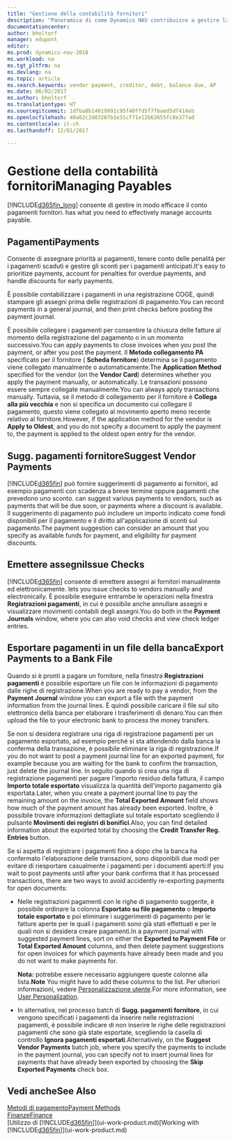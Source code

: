 ```yaml
---
title: "Gestione della contabilità fornitori"
description: "Panoramica di come Dynamics NAV contribuisce a gestire la contabilità fornitori, inclusi i pagamenti fornitore, i creditori, i debiti e saldi scaduti."
documentationcenter: 
author: bholtorf
manager: edupont
editor: 
ms.prod: dynamics-nav-2018
ms.workload: na
ms.tgt_pltfrm: na
ms.devlang: na
ms.topic: article
ms.search.keywords: vendor payment, creditor, debt, balance due, AP
ms.date: 06/02/2017
ms.author: bholtorf
ms.translationtype: HT
ms.sourcegitcommit: 1dfba8b14019991c95f40ffd5f7fbaed5df414eb
ms.openlocfilehash: 40a62c2d03287b1e31cf71e12b63655fc8e377ad
ms.contentlocale: it-ch
ms.lasthandoff: 12/01/2017

---
```

# <a name="managing-payables"></a><span data-ttu-id="7e85e-103">Gestione della contabilità fornitori</span><span class="sxs-lookup"><span data-stu-id="7e85e-103">Managing Payables</span></span>
[!INCLUDE[d365fin_long](includes/d365fin_long_md.md)]<span data-ttu-id="7e85e-104"> consente di gestire in modo efficace il conto pagamenti fornitori.</span><span class="sxs-lookup"><span data-stu-id="7e85e-104"> has what you need to effectively manage accounts payable.</span></span>  

## <a name="payments"></a><span data-ttu-id="7e85e-105">Pagamenti</span><span class="sxs-lookup"><span data-stu-id="7e85e-105">Payments</span></span>
<span data-ttu-id="7e85e-106">Consente di assegnare priorità ai pagamenti, tenere conto delle penalità per i pagamenti scaduti e gestire gli sconti per i pagamenti anticipati.</span><span class="sxs-lookup"><span data-stu-id="7e85e-106">It's easy to prioritize payments, account for penalties for overdue payments, and handle discounts for early payments.</span></span>

<span data-ttu-id="7e85e-107">È possibile contabilizzare i pagamenti in una registrazione COGE, quindi stampare gli assegni prima delle registrazioni di pagamento.</span><span class="sxs-lookup"><span data-stu-id="7e85e-107">You can record payments in a general journal, and then print checks before posting the payment journal.</span></span>

<span data-ttu-id="7e85e-108">È possibile collegare i pagamenti per consentire la chiusura delle fatture al momento della registrazione del pagamento o in un momento successivo.</span><span class="sxs-lookup"><span data-stu-id="7e85e-108">You can apply payments to close invoices when you post the payment, or after you post the payment.</span></span> <span data-ttu-id="7e85e-109">Il **Metodo collegamento PA** specificato per il fornitore ( **Scheda fornitore**) determina se il pagamento viene collegato manualmente o automaticamente.</span><span class="sxs-lookup"><span data-stu-id="7e85e-109">The **Application Method** specified for the vendor (on the **Vendor Card**) determines whether you apply the payment manually, or automatically.</span></span> <span data-ttu-id="7e85e-110">Le transazioni possono essere sempre collegate manualmente.</span><span class="sxs-lookup"><span data-stu-id="7e85e-110">You can always apply transactions manually.</span></span> <span data-ttu-id="7e85e-111">Tuttavia, se il metodo di collegamento per il fornitore è **Collega alla più vecchia** e non si specifica un documento cui collegare il pagamento, questo viene collegato al movimento aperto meno recente relativo al fornitore.</span><span class="sxs-lookup"><span data-stu-id="7e85e-111">However, if the application method for the vendor is **Apply to Oldest**, and you do not specify a document to apply the payment to, the payment is applied to the oldest open entry for the vendor.</span></span>

## <a name="suggest-vendor-payments"></a><span data-ttu-id="7e85e-112">Sugg. pagamenti fornitore</span><span class="sxs-lookup"><span data-stu-id="7e85e-112">Suggest Vendor Payments</span></span>
[!INCLUDE[d365fin](includes/d365fin_md.md)]<span data-ttu-id="7e85e-113"> può fornire suggerimenti di pagamento ai fornitori, ad esempio pagamenti con scadenza a breve termine oppure pagamenti che prevedono uno sconto.</span><span class="sxs-lookup"><span data-stu-id="7e85e-113"> can suggest various payments to vendors, such as payments that will be due soon, or payments where a discount is available.</span></span> <span data-ttu-id="7e85e-114">Il suggerimento di pagamento può includere un importo indicato come fondi disponibili per il pagamento e il diritto all'applicazione di sconti sul pagamento.</span><span class="sxs-lookup"><span data-stu-id="7e85e-114">The payment suggestion can consider an amount that you specify as available funds for payment, and eligibility for payment discounts.</span></span>

## <a name="issue-checks"></a><span data-ttu-id="7e85e-115">Emettere assegni</span><span class="sxs-lookup"><span data-stu-id="7e85e-115">Issue Checks</span></span>
[!INCLUDE[d365fin](includes/d365fin_md.md)]<span data-ttu-id="7e85e-116"> consente di emettere assegni ai fornitori manualmente ed elettronicamente.</span><span class="sxs-lookup"><span data-stu-id="7e85e-116"> lets you issue checks to vendors manually and electronically.</span></span> <span data-ttu-id="7e85e-117">È possibile eseguire entrambe le operazioni nella finestra **Registrazioni pagamenti**, in cui è possibile anche annullare assegni e visualizzare movimenti contabili degli assegni.</span><span class="sxs-lookup"><span data-stu-id="7e85e-117">You do both in the **Payment Journals** window, where you can also void checks and view check ledger entries.</span></span>

## <a name="export-payments-to-a-bank-file"></a><span data-ttu-id="7e85e-118">Esportare pagamenti in un file della banca</span><span class="sxs-lookup"><span data-stu-id="7e85e-118">Export Payments to a Bank File</span></span>
<span data-ttu-id="7e85e-119">Quando si è pronti a pagare un fornitore, nella finestra **Registrazioni pagamenti** è possibile esportare un file con le informazioni di pagamento dalle righe di registrazione.</span><span class="sxs-lookup"><span data-stu-id="7e85e-119">When you are ready to pay a vendor, from the **Payment Journal** window you can export a file with the payment information from the journal lines.</span></span> <span data-ttu-id="7e85e-120">È quindi possibile caricare il file sul sito elettronico della banca per elaborare i trasferimenti di denaro.</span><span class="sxs-lookup"><span data-stu-id="7e85e-120">You can then upload the file to your electronic bank to process the money transfers.</span></span>

<span data-ttu-id="7e85e-121">Se non si desidera registrare una riga di registrazione pagamenti per un pagamento esportato, ad esempio perché si sta attendendo dalla banca la conferma della transazione, è possibile eliminare la riga di registrazione.</span><span class="sxs-lookup"><span data-stu-id="7e85e-121">If you do not want to post a payment journal line for an exported payment, for example because you are waiting for the bank to confirm the transaction, just delete the journal line.</span></span> <span data-ttu-id="7e85e-122">In seguito quando si crea una riga di registrazione pagamenti per pagare l'importo residuo della fattura, il campo **Importo totale esportato** visualizza la quantità dell'importo pagamento già esportata.</span><span class="sxs-lookup"><span data-stu-id="7e85e-122">Later, when you create a payment journal line to pay the remaining amount on the invoice, the **Total Exported Amount** field shows how much of the payment amount has already been exported.</span></span> <span data-ttu-id="7e85e-123">Inoltre, è possibile trovare informazioni dettagliate sul totale esportato scegliendo il pulsante **Movimenti dei registri di bonifici**.</span><span class="sxs-lookup"><span data-stu-id="7e85e-123">Also, you can find detailed information about the exported total by choosing the **Credit Transfer Reg. Entries** button.</span></span>

<span data-ttu-id="7e85e-124">Se si aspetta di registrare i pagamenti fino a dopo che la banca ha confermato l'elaborazione delle transazioni, sono disponibili due modi per evitare di riesportare casualmente i pagamenti per i documenti aperti:</span><span class="sxs-lookup"><span data-stu-id="7e85e-124">If you wait to post payments until after your bank confirms that it has processed transactions, there are two ways to avoid accidently re-exporting payments for open documents:</span></span>  

* <span data-ttu-id="7e85e-125">Nelle registrazioni pagamenti con le righe di pagamento suggerite, è possibile ordinare la colonna **Esportato su file pagamento** o **Importo totale esportato** e poi eliminare i suggerimenti di pagamento per le fatture aperte per le quali i pagamenti sono già stati effettuati e per le quali non si desidera creare pagamenti.</span><span class="sxs-lookup"><span data-stu-id="7e85e-125">In a payment journal with suggested payment lines, sort on either the **Exported to Payment File** or **Total Exported Amount** columns, and then delete payment suggestions for open invoices for which payments have already been made and you do not want to make payments for.</span></span>

    <span data-ttu-id="7e85e-126">**Nota:** potrebbe essere necessario aggiungere queste colonne alla lista.</span><span class="sxs-lookup"><span data-stu-id="7e85e-126">**Note** You might have to add these columns to the list.</span></span> <span data-ttu-id="7e85e-127">Per ulteriori informazioni, vedere [Personalizzazione utente](ui-user-personalization.md).</span><span class="sxs-lookup"><span data-stu-id="7e85e-127">For more information, see [User Personalization](ui-user-personalization.md).</span></span>  
* <span data-ttu-id="7e85e-128">In alternativa, nel processo batch di **Sugg. pagamenti fornitore**, in cui vengono specificati i pagamenti da inserire nelle registrazioni pagamenti, è possibile indicare di non inserire le righe delle registrazioni pagamenti che sono già state esportate, scegliendo la casella di controllo **Ignora pagamenti esportati**.</span><span class="sxs-lookup"><span data-stu-id="7e85e-128">Alternatively, on the **Suggest Vendor Payments** batch job, where you specify the payments to include in the payment journal, you can specify not to insert journal lines for payments that have already been exported by choosing the **Skip Exported Payments** check box.</span></span>

## <a name="see-also"></a><span data-ttu-id="7e85e-129">Vedi anche</span><span class="sxs-lookup"><span data-stu-id="7e85e-129">See Also</span></span>
[<span data-ttu-id="7e85e-130">Metodi di pagamento</span><span class="sxs-lookup"><span data-stu-id="7e85e-130">Payment Methods</span></span>](finance-payment-methods.md)  
[<span data-ttu-id="7e85e-131">Finanze</span><span class="sxs-lookup"><span data-stu-id="7e85e-131">Finance</span></span>](finance.md)  
<span data-ttu-id="7e85e-132">[Utilizzo di [!INCLUDE[d365fin](includes/d365fin_md.md)]](ui-work-product.md)</span><span class="sxs-lookup"><span data-stu-id="7e85e-132">[Working with [!INCLUDE[d365fin](includes/d365fin_md.md)]](ui-work-product.md)</span></span>

